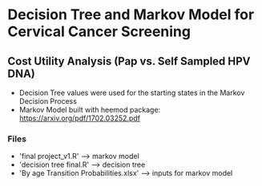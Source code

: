 # Decision Tree and Markov Model for Cervical Cancer Screening 
## Cost Utility Analysis (Pap vs. Self Sampled HPV DNA)

 - Decision Tree values were used for the starting states in the Markov Decision Process
 - Markov Model built with heemod package: https://arxiv.org/pdf/1702.03252.pdf

### Files
- 'final project_v1.R' --> markov model
- 'decision tree final.R' --> decision tree
- 'By age Transition Probabilities.xlsx' --> inputs for markov model
